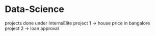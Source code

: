 # Data-Science
projects done under InternsElite
project 1 -> house price in bangalore
project 2 -> loan approval
